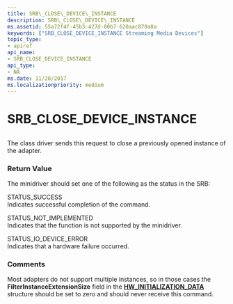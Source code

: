 ```yaml
---
title: SRB\_CLOSE\_DEVICE\_INSTANCE
description: SRB\_CLOSE\_DEVICE\_INSTANCE
ms.assetid: 55a72f4f-45b3-427d-80b7-620aac870a8a
keywords: ["SRB_CLOSE_DEVICE_INSTANCE Streaming Media Devices"]
topic_type:
- apiref
api_name:
- SRB_CLOSE_DEVICE_INSTANCE
api_type:
- NA
ms.date: 11/28/2017
ms.localizationpriority: medium
---
```


# SRB\_CLOSE\_DEVICE\_INSTANCE


## <span id="ddk_srb_close_device_instance_ks"></span><span id="DDK_SRB_CLOSE_DEVICE_INSTANCE_KS"></span>


The class driver sends this request to close a previously opened instance of the adapter.

### <span id="return_value"></span><span id="RETURN_VALUE"></span>Return Value

The minidriver should set one of the following as the status in the SRB:

<span id="STATUS_SUCCESS"></span><span id="status_success"></span>STATUS\_SUCCESS  
Indicates successful completion of the command.

<span id="STATUS_NOT_IMPLEMENTED"></span><span id="status_not_implemented"></span>STATUS\_NOT\_IMPLEMENTED  
Indicates that the function is not supported by the minidriver.

<span id="STATUS_IO_DEVICE_ERROR"></span><span id="status_io_device_error"></span>STATUS\_IO\_DEVICE\_ERROR  
Indicates that a hardware failure occurred.

### Comments

Most adapters do not support multiple instances, so in those cases the **FilterInstanceExtensionSize** field in the [**HW\_INITIALIZATION\_DATA**](https://docs.microsoft.com/windows-hardware/drivers/ddi/content/strmini/ns-strmini-_hw_initialization_data) structure should be set to zero and should never receive this command.

 

 





